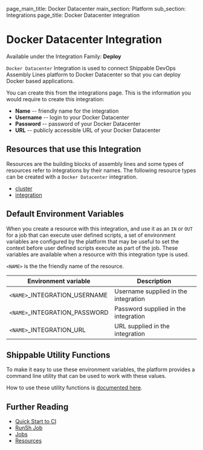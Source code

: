 page_main_title: Docker Datacenter
main_section: Platform
sub_section: Integrations
page_title: Docker Datacenter integration

# Docker Datacenter Integration

Available under the Integration Family: **Deploy**

`Docker Datacenter` Integration is used to connect Shippable DevOps Assembly Lines platform to Docker Datacenter so that you can deploy Docker based applications.

You can create this from the integrations page. This is the information you would require to create this integration:

* **Name** -- friendly name for the integration
* **Username** -- login to your Docker Datacenter
* **Password** -- password of your Docker Datacenter
* **URL** -- publicly accessible URL of your Docker Datacenter

## Resources that use this Integration
Resources are the building blocks of assembly lines and some types of resources refer to integrations by their names. The following resource types can be created with a `Docker Datacenter` integration.

* [cluster](/platform/workflow/resource/cluster)
* [integration](/platform/workflow/resource/integration)

## Default Environment Variables
When you create a resource with this integration, and use it as an `IN` or `OUT` for a job that can execute user defined scripts, a set of environment variables are configured by the platform that may be useful to set the context before user defined scripts execute as part of the job. These variables are available when a resource with this integration type is used.

`<NAME>` is the the friendly name of the resource.

| Environment variable						| Description                         |
| ------------- 								|------------------------------------ |
| `<NAME>`\_INTEGRATION\_USERNAME   		| Username supplied in the integration |
| `<NAME>`\_INTEGRATION\_PASSWORD			| Password supplied in the integration |
| `<NAME>`\_INTEGRATION\_URL				| URL supplied in the integration |

## Shippable Utility Functions
To make it easy to use these environment variables, the platform provides a command line utility that can be used to work with these values.

How to use these utility functions is [documented here](/platform/tutorial/workflow/using-shipctl).

## Further Reading
* [Quick Start to CI](/getting-started/ci-sample)
* [RunSh Job](/platform/workflow/job/runsh)
* [Jobs](/platform/workflow/job/overview)
* [Resources](/platform/workflow/resource/overview)
